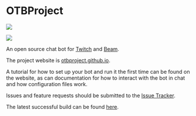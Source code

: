 OTBProject
====================

<a href="https://travis-ci.org/OTBProject/OTBProject" target="_blank"><img src="https://travis-ci.org/OTBProject/OTBProject.svg?branch=master"/></a>

<a href="https://gitter.im/OTBProject/OTBProject" target="_blank"><img src="https://badges.gitter.im/Join%20Chat.svg"/></a>

An open source chat bot for <a href="https://www.twitch.tv" target="_blank">Twitch</a> and <a href="https://beam.pro" target="_blank">Beam</a>.

The project website is <a href="https://otbproject.github.io" target="_blank">otbproject.github.io</a>.

A tutorial for how to set up your bot and run it the first time can be found on the website, as can documentation for how to interact with the bot in chat and how configuration files work.

Issues and feature requests should be submitted to the [Issue Tracker](../../issues).

The latest successful build can be found <a target="_blank" href="http://maven.tldcode.uk/content/repositories/snapshots/com/github/otbproject/otbproject/">here</a>.
